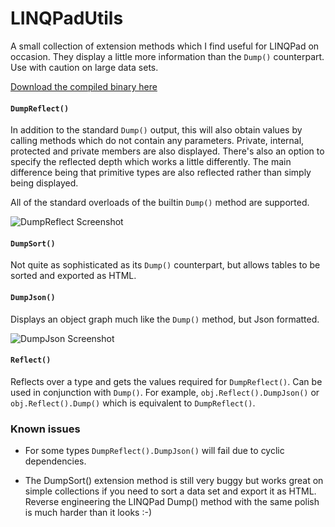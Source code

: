 LINQPadUtils
============
 
A small collection of extension methods which I find useful for LINQPad on occasion. They display a little more information than the `Dump()` counterpart. Use with caution on large data sets.

[Download the compiled binary here](https://github.com/vincpa/LINQPadUtils/releases)

#### `DumpReflect()`

In addition to the standard `Dump()` output, this will also obtain values by calling methods which do not contain any parameters. Private, internal, protected and private members are also displayed. There's also an option to specify the reflected depth which works a little differently. The main difference being that primitive types are also reflected rather than simply being displayed.

All of the standard overloads of the builtin `Dump()` method are supported.

![DumpReflect Screenshot](https://github.com/vincpa/LINQPadUtils/raw/master/DumpReflectScreenie.jpg)

#### `DumpSort()`

Not quite as sophisticated as its `Dump()` counterpart, but allows tables to be sorted and exported as HTML.

#### `DumpJson()`

Displays an object graph much like the `Dump()` method, but Json formatted.

![DumpJson Screenshot](https://github.com/vincpa/LINQPadUtils/raw/master/DumpJsonScreenie.jpg)

#### `Reflect()`

Reflects over a type and gets the values required for `DumpReflect()`. Can be used in conjunction with `Dump()`. For example, `obj.Reflect().DumpJson()` or `obj.Reflect().Dump()` which is equivalent to `DumpReflect()`.

### Known issues

- For some types `DumpReflect().DumpJson()` will fail due to cyclic dependencies.

- The DumpSort() extension method is still very buggy but works great on simple collections if you need to sort a data set and export it as HTML. Reverse engineering the LINQPad Dump() method with the same polish is much harder than it looks :-)
